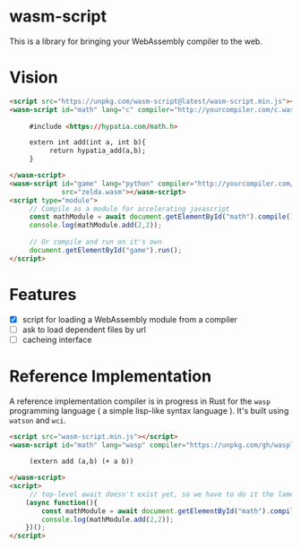 # wasm-script

This is a library for bringing your WebAssembly compiler to the web.

# Vision

```html
<script src="https://unpkg.com/wasm-script@latest/wasm-script.min.js"></script>
<wasm-script id="math" lang="c" compiler="http://yourcompiler.com/c.wasm">
     
     #include <https://hypatia.com/math.h>

     extern int add(int a, int b){
          return hypatia_add(a,b);
     }  

</wasm-script>
<wasm-script id="game" lang="python" compiler="http://yourcompiler.com/python.wasm" 
             src="zelda.wasm"></wasm-script>
<script type="module">
     // Compile as a module for accelerating javascript
     const mathModule = await document.getElementById("math").compile();
     console.log(mathModule.add(2,2));
     
     // Or compile and run on it's own
     document.getElementById("game").run();
</script>
```

# Features

- [x] script for loading a WebAssembly module from a compiler
- [ ] ask to load dependent files by url
- [ ] cacheing interface

# Reference Implementation

A reference implementation compiler is in progress in Rust for the `wasp` programming language ( a simple lisp-like syntax language ). It's built using `watson` and `wci`.

```html
<script src="wasm-script.min.js"></script>
<wasm-script id="math" lang="wasp" compiler="https://unpkg.com/gh/wasplang/wasp@latest/compiler.wasm">
     
     (extern add (a,b) (+ a b))

</wasm-script>
<script>
     // top-level await doesn't exist yet, so we have to do it the lame way
    (async function(){
        const mathModule = await document.getElementById("math").compile();
        console.log(mathModule.add(2,2));
    })();
</script>
```
